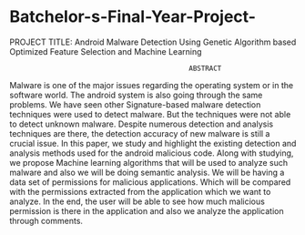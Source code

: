# Batchelor-s-Final-Year-Project-
PROJECT TITLE: Android Malware Detection Using Genetic Algorithm based Optimized Feature Selection and Machine Learning

                                                ABSTRACT
Malware is one of the major issues regarding the operating system or in the software 
world. The android system is also going through the same problems. We have seen other 
Signature-based malware detection techniques were used to detect malware. But the 
techniques were not able to detect unknown malware. Despite numerous detection and 
analysis techniques are there, the detection accuracy of new malware is still a crucial 
issue. In this paper, we study and highlight the existing detection and analysis methods
used for the android malicious code. Along with studying, we propose Machine learning 
algorithms that will be used to analyze such malware and also we will be doing semantic 
analysis. We will be having a data set of permissions for malicious applications. Which 
will be compared with the permissions extracted from the application which we want to 
analyze. In the end, the user will be able to see how much malicious permission is there 
in the application and also we analyze the application through comments. 
